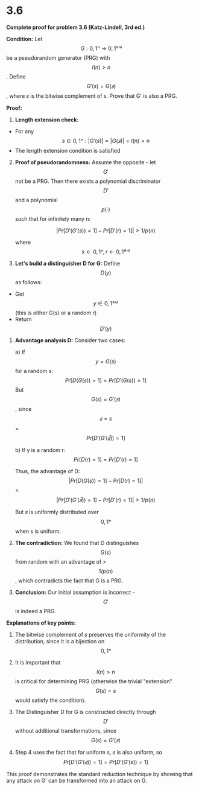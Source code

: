 # 3.6
**Complete proof for problem 3.6 (Katz-Lindell, 3rd ed.)**

**Condition:**
Let $$G: {0,1}ⁿ → {0,1}ˡ⁽ⁿ⁾$$ be a pseudorandom generator (PRG) with $$l(n) > n$$. Define $$G'(s) = G(𝑠)$$, where 𝑠 is the bitwise complement of s. Prove that G' is also a PRG.

**Proof:**

1. **Length extension check:**
- For any $$s ∈ {0,1}ⁿ: |G'(s)| = |G(𝑠)| = l(n) > n$$
- The length extension condition is satisfied

2. **Proof of pseudorandomness:**
   Assume the opposite - let $$G'$$ not be a PRG. Then there exists a polynomial discriminator $$D'$$ and a polynomial $$p(·)$$ such that for infinitely many n:

   $$|Pr[D'(G'(s)) = 1] - Pr[D'(r) = 1]| > 1/p(n)$$   

   where $$s ← {0,1}ⁿ, r ← {0,1}ˡ⁽ⁿ⁾$$

3. **Let's build a distinguisher D for G:**
   Define $$D(y)$$ as follows:
- Get $$y ∈ {0,1}ˡ⁽ⁿ⁾$$ (this is either G(s) or a random r)
- Return $$D'(y)$$

1. **Advantage analysis D:**
   Consider two cases:

   a) If $$y = G(s)$$ for a random s:
   $$Pr[D(G(s)) = 1] = Pr[D'(G(s)) = 1]$$
   But $$G(s) = G'(𝑠)$$, since $$𝑠 = s$$
   = $$Pr[D'(G'(𝑠̅)) = 1]$$

   b) If y is a random r:
   $$Pr[D(r) = 1] = Pr[D'(r) = 1]$$

   Thus, the advantage of D:
   $$|Pr[D(G(s)) = 1] - Pr[D(r) = 1]|$$
   = $$|Pr[D'(G'(𝑠̅)) = 1] - Pr[D'(r) = 1]| > 1/p(n)$$

   But 𝑠 is uniformly distributed over $${0,1}ⁿ$$ when s is uniform.

2. **The contradiction:**
   We found that D distinguishes $$G(s)$$ from random with an advantage of > $$1/p(n)$$, which contradicts the fact that G is a PRG.

3. **Conclusion:**
   Our initial assumption is incorrect - $$G'$$ is indeed a PRG.

**Explanations of key points:**

1. The bitwise complement of 𝑠 preserves the uniformity of the distribution, since it is a bijection on $${0,1}ⁿ$$

2. It is important that $$l(n) > n$$ is critical for determining PRG (otherwise the trivial "extension" $$G(s) = s$$ would satisfy the condition).

3. The Distinguisher D for G is constructed directly through $$D'$$ without additional transformations, since $$G(s) = G'(𝑠)$$

4. Step 4 uses the fact that for uniform s, 𝑠 is also uniform, so $$Pr[D'(G'(𝑠)) = 1] = Pr[D'(G'(s)) = 1]$$

This proof demonstrates the standard reduction technique by showing that any attack on G' can be transformed into an attack on G.